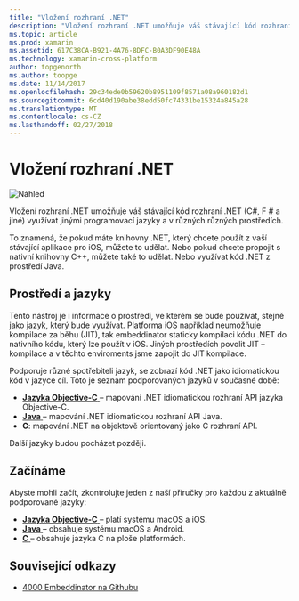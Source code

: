 ```yaml
---
title: "Vložení rozhraní .NET"
description: "Vložení rozhraní .NET umožňuje váš stávající kód rozhraní .NET (C#, F # a jiné) využijí z jinými programovací jazyky"
ms.topic: article
ms.prod: xamarin
ms.assetid: 617C38CA-B921-4A76-8DFC-B0A3DF90E48A
ms.technology: xamarin-cross-platform
author: topgenorth
ms.author: toopge
ms.date: 11/14/2017
ms.openlocfilehash: 29c34ede0b59620b8951109f8571a08a960182d1
ms.sourcegitcommit: 6cd40d190abe38edd50fc74331be15324a845a28
ms.translationtype: MT
ms.contentlocale: cs-CZ
ms.lasthandoff: 02/27/2018
---
```

# <a name="net-embedding"></a>Vložení rozhraní .NET

![Náhled](~/media/shared/preview.png)

Vložení rozhraní .NET umožňuje váš stávající kód rozhraní .NET (C#, F # a jiné) využívat jinými programovací jazyky a v různých různých prostředích.

To znamená, že pokud máte knihovny .NET, který chcete použít z vaší stávající aplikace pro iOS, můžete to udělat.   Nebo pokud chcete propojit s nativní knihovny C++, můžete také to udělat.   Nebo využívat kód .NET z prostředí Java.

## <a name="environments-and-languages"></a>Prostředí a jazyky

Tento nástroj je i informace o prostředí, ve kterém se bude používat, stejně jako jazyk, který bude využívat.   Platforma iOS například neumožňuje kompilace za běhu (JIT), tak embeddinator staticky kompilaci kódu .NET do nativního kódu, který lze použít v iOS.  Jiných prostředích povolit JIT – kompilace a v těchto enviroments jsme zapojit do JIT kompilace.

Podporuje různé spotřebiteli jazyk, se zobrazí kód .NET jako idiomatickou kód v jazyce cíl.   Toto je seznam podporovaných jazyků v současné době:

- [**Jazyka Objective-C** ](objective-c/index.md) – mapování .NET idiomatickou rozhraní API jazyka Objective-C.
- [**Java** ](android/index.md) – mapování .NET idiomatickou rozhraní API Java.
- **C**: mapování .NET na objektově orientovaný jako C rozhraní API.

Další jazyky budou pocházet později.

## <a name="getting-started"></a>Začínáme

Abyste mohli začít, zkontrolujte jeden z naší příručky pro každou z aktuálně podporované jazyky:

- [**Jazyka Objective-C** ](get-started/objective-c/index.md) – platí systému macOS a iOS.
- [**Java** ](get-started/java/index.md) – obsahuje systému macOS a Android.
- [**C** ](get-started/c.md) – obsahuje jazyka C na ploše platformách.


## <a name="related-links"></a>Související odkazy

- [4000 Embeddinator na Githubu](https://github.com/mono/Embeddinator-4000)
